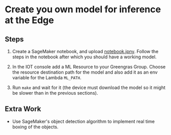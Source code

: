 # Create you own model for inference at the Edge

## Steps

1. Create a SageMaker notebook, and upload [notebook.jpny](./notebook.jpny). Follow the steps in the notebook after which you should have a working model.

1. In the IOT console add a ML Resource to your Greengras Group. Choose the resource destination path for the model and also add it as an env variable for the Lambda `ML_PATH`.

1. Run `make` and wait for it (the device must download the model so it might be slower than in the previous sections).

## Extra Work

- Use SageMaker's object detection algorithm to implement real time boxing of the objects.
